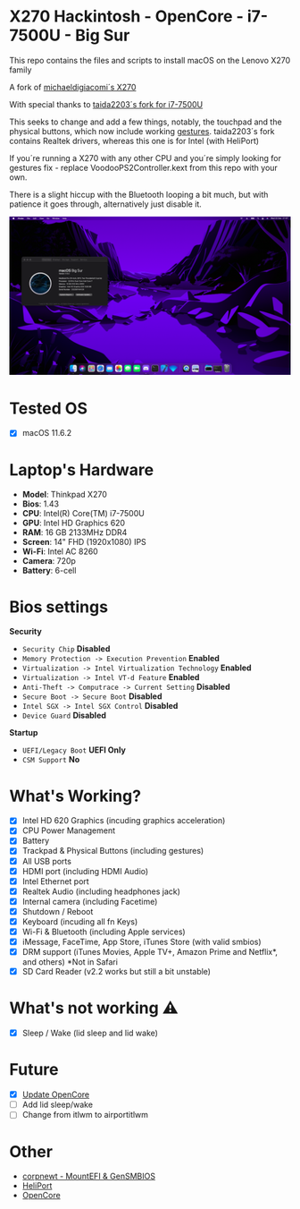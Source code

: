 # X270 Hackintosh - OpenCore - i7-7500U - Big Sur
This repo contains the files and scripts to install macOS on the Lenovo X270 family

A fork of [michaeldigiacomi´s X270](https://github.com/michaeldigiacomi/Lenovo-X270-Hackintosh-OpenCore)

With special thanks to [taida2203´s fork for i7-7500U](https://github.com/taida2203/Lenovo-X270-Hackintosh-OpenCore)

This seeks to change and add a few things, notably, the touchpad and the physical buttons, which now include working [gestures](Images/gestures.gif). taida2203´s fork contains Realtek drivers, whereas this one is for Intel (with HeliPort)

If you´re running a X270 with any other CPU and you´re simply looking for gestures fix - replace VoodooPS2Controller.kext from this repo with your own.


There is a slight hiccup with the Bluetooth looping a bit much, but with patience it goes through, alternatively just disable it.



![X270](Images/a-screen.png)

# Tested OS
- [x] macOS 11.6.2

# Laptop's Hardware
- <b>Model</b>: Thinkpad X270
- <b>Bios</b>: 1.43
- <b>CPU</b>: Intel(R) Core(TM) i7-7500U
- <b>GPU</b>: Intel HD Graphics 620
- <b>RAM</b>: 16 GB 2133MHz DDR4
- <b>Screen</b>: 14" FHD (1920x1080) IPS
- <b>Wi-Fi</b>: Intel AC 8260
- <b>Camera</b>: 720p
- <b>Battery</b>: 6-cell

# Bios settings

<b>Security</b>
- `Security Chip` **Disabled**
- `Memory Protection -> Execution Prevention` **Enabled**
- `Virtualization -> Intel Virtualization Technology` **Enabled**
- `Virtualization -> Intel VT-d Feature` **Enabled**
- `Anti-Theft -> Computrace -> Current Setting` **Disabled**
- `Secure Boot -> Secure Boot` **Disabled**
- `Intel SGX -> Intel SGX Control` **Disabled**
- `Device Guard` **Disabled**

<b>Startup</b>
- `UEFI/Legacy Boot` **UEFI Only**
- `CSM Support` **No**

# What's Working?
- [x] Intel HD 620 Graphics (incuding graphics acceleration)
- [x] CPU Power Management
- [x] Battery
- [x] Trackpad & Physical Buttons (including gestures)
- [x] All USB ports
- [x] HDMI port (including HDMI Audio)
- [x] Intel Ethernet port
- [x] Realtek Audio (including headphones jack)
- [x] Internal camera (including Facetime)
- [x] Shutdown / Reboot 
- [x] Keyboard (incuding all fn Keys)
- [x] Wi-Fi & Bluetooth (including Apple services)
- [x] iMessage, FaceTime, App Store, iTunes Store (with valid smbios)
- [x] DRM support (iTunes Movies, Apple TV+, Amazon Prime and Netflix*, and others)       *Not in Safari
- [x] SD Card Reader (v2.2 works but still a bit unstable)

# What's not working ⚠️
- [x] Sleep / Wake (lid sleep and lid wake)

# Future
- [x] [Update OpenCore](https://github.com/aerowa/X270-Monterey-OpenCore)
- [ ] Add lid sleep/wake
- [ ] Change from itlwm to airportitlwm

# Other
- [corpnewt - MountEFI & GenSMBIOS](https://github.com/corpnewt)
- [HeliPort](https://github.com/OpenIntelWireless/HeliPort)
- [OpenCore](https://dortania.github.io/OpenCore-Install-Guide/)



